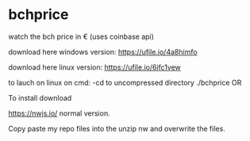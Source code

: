 # bchprice
watch the bch price in €
(uses coinbase api)

download here windows version: https://ufile.io/4a8himfo

download here linux version: https://ufile.io/6ifc1vew

to lauch on linux on cmd:
-cd to uncompressed directory
./bchprice
OR

To install download 

https://nwjs.io/ normal version.

Copy paste my repo files into the unzip nw and overwrite the files.
